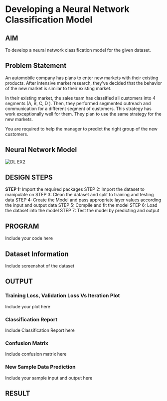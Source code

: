 # Developing a Neural Network Classification Model

## AIM

To develop a neural network classification model for the given dataset.

## Problem Statement

An automobile company has plans to enter new markets with their existing products. After intensive market research, they’ve decided that the behavior of the new market is similar to their existing market.

In their existing market, the sales team has classified all customers into 4 segments (A, B, C, D ). Then, they performed segmented outreach and communication for a different segment of customers. This strategy has work exceptionally well for them. They plan to use the same strategy for the new markets.

You are required to help the manager to predict the right group of the new customers.

## Neural Network Model

![DL EX2](https://github.com/Pavan-Gv/nn-classification/assets/94827772/daa42f24-c03f-455b-ba8c-7ea267947e77)


## DESIGN STEPS

<b>STEP 1:</b> Import the required packages
STEP 2: Import the dataset to manipulate on
STEP 3: Clean the dataset and split to training and testing data
STEP 4: Create the Model and pass appropriate layer values according the input and output data
STEP 5: Compile and fit the model
STEP 6: Load the dataset into the model
STEP 7: Test the model by predicting and output

## PROGRAM

Include your code here

## Dataset Information

Include screenshot of the dataset

## OUTPUT

### Training Loss, Validation Loss Vs Iteration Plot

Include your plot here

### Classification Report

Include Classification Report here

### Confusion Matrix

Include confusion matrix here


### New Sample Data Prediction

Include your sample input and output here

## RESULT

